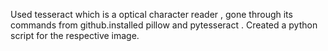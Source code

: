 Used tesseract which is  a optical character reader , gone through its commands from github.installed pillow and pytesseract . Created a 
python script for the respective image.

